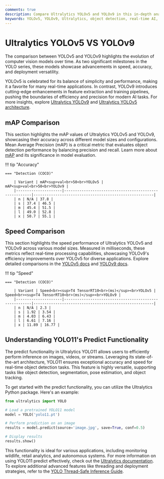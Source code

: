 ```yaml
---
comments: true
description: Compare Ultralytics YOLOv5 and YOLOv9 in this in-depth analysis of performance, accuracy, and efficiency. Discover how these state-of-the-art models excel in object detection, real-time AI applications, and edge AI deployments, driving advancements in computer vision technology.
keywords: YOLOv5, YOLOv9, Ultralytics, object detection, real-time AI, edge AI, computer vision, AI model comparison
---
```


# Ultralytics YOLOv5 VS YOLOv9

The comparison between YOLOv5 and YOLOv9 highlights the evolution of computer vision models over time. As two significant milestones in the YOLO series, these models showcase advancements in speed, accuracy, and deployment versatility.

YOLOv5 is celebrated for its balance of simplicity and performance, making it a favorite for many real-time applications. In contrast, YOLOv9 introduces cutting-edge enhancements in feature extraction and training pipelines, pushing the boundaries of efficiency and precision for modern AI tasks. For more insights, explore [Ultralytics YOLOv9](https://www.youtube.com/watch?v=ZF7EAodHn1U&t=1s) and [Ultralytics YOLOv5 architecture](https://docs.ultralytics.com/yolov5/tutorials/architecture_description/).


## mAP Comparison

This section highlights the mAP values of Ultralytics YOLOv5 and YOLOv9, showcasing their accuracy across different model sizes and configurations. Mean Average Precision (mAP) is a critical metric that evaluates object detection performance by balancing precision and recall. Learn more about [mAP](https://www.ultralytics.com/glossary/mean-average-precision-map) and its significance in model evaluation.


!!! tip "Accuracy"

	=== "Detection (COCO)"

		| Variant | mAP<sup>val<br>50<br>YOLOv5 | mAP<sup>val<br>50<br>YOLOv9 |
		|---------------------|-------------------------------------------------------|-------------------------------------------------------|
		| n | N/A | 37.8 |
		| s | 37.4 | 46.5 |
		| m | 45.4 | 51.5 |
		| l | 49.0 | 52.8 |
		| x | 50.7 | 55.1 |
		

## Speed Comparison

This section highlights the speed performance of Ultralytics YOLOv5 and YOLOv9 across various model sizes. Measured in milliseconds, these metrics reflect real-time processing capabilities, showcasing YOLOv9's efficiency improvements over YOLOv5 for diverse applications. Explore detailed comparisons in the [YOLOv5 docs](https://docs.ultralytics.com/models/yolov5/) and [YOLOv9 docs](https://docs.ultralytics.com/models/yolov9/).


!!! tip "Speed"

	=== "Detection (COCO)"

		| Variant | Speed<br><sup>T4 TensorRT10<br>(ms)</sup><br>YOLOv5 | Speed<br><sup>T4 TensorRT10<br>(ms)</sup><br>YOLOv9 |
		|---------------------|-------------------------------------------------------|-------------------------------------------------------|
		| n | N/A | 2.3 |
		| s | 1.92 | 3.54 |
		| m | 4.03 | 6.43 |
		| l | 6.61 | 7.16 |
		| x | 11.89 | 16.77 |

## Understanding YOLO11's Predict Functionality

The predict functionality in Ultralytics YOLO11 allows users to efficiently perform inference on images, videos, or streams. Leveraging its state-of-the-art architecture, YOLO11 ensures exceptional accuracy and speed for real-time object detection tasks. This feature is highly versatile, supporting tasks like object detection, segmentation, pose estimation, and object tracking.

To get started with the predict functionality, you can utilize the Ultralytics Python package. Here's an example:

```python
from ultralytics import YOLO

# Load a pretrained YOLO11 model
model = YOLO('yolo11.pt')

# Perform prediction on an image
results = model.predict(source='image.jpg', save=True, conf=0.5)

# Display results
results.show()
```

This functionality is ideal for various applications, including monitoring wildlife, retail analytics, and autonomous systems. For more information on using YOLO11 predict effectively, check out the [Ultralytics documentation](https://docs.ultralytics.com/modes/predict/). To explore additional advanced features like threading and deployment strategies, refer to the [YOLO Thread-Safe Inference Guide](https://docs.ultralytics.com/guides/yolo-thread-safe-inference/).

